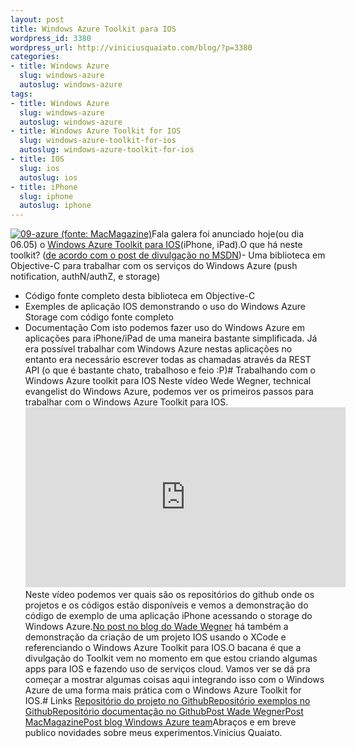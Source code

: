 ```yaml
--- 
layout: post
title: Windows Azure Toolkit para IOS
wordpress_id: 3380
wordpress_url: http://viniciusquaiato.com/blog/?p=3380
categories: 
- title: Windows Azure
  slug: windows-azure
  autoslug: windows-azure
tags: 
- title: Windows Azure
  slug: windows-azure
  autoslug: windows-azure
- title: Windows Azure Toolkit for IOS
  slug: windows-azure-toolkit-for-ios
  autoslug: windows-azure-toolkit-for-ios
- title: IOS
  slug: ios
  autoslug: ios
- title: iPhone
  slug: iphone
  autoslug: iphone
---
```

[![](http://viniciusquaiato.com/blog/wp-content/uploads/2011/05/09-azure-300x226.png "09-azure (fonte: MacMagazine)")](http://viniciusquaiato.com/blog/wp-content/uploads/2011/05/09-azure.png)Fala galera foi anunciado hoje(ou dia 06.05) o [Windows Azure Toolkit para IOS](https://github.com/microsoft-dpe/watoolkitios-lib)(iPhone, iPad).O que há neste toolkit? ([de acordo com o post de divulgação no MSDN](http://blogs.msdn.com/b/windowsazure/archive/2011/05/09/title-now-available-windows-azure-toolkit-for-ios.aspx))- Uma biblioteca em Objective-C para trabalhar com os serviços do Windows Azure (push notification, authN/authZ, e storage)
- Código fonte completo desta biblioteca em Objective-C
- Exemples de aplicação IOS demonstrando o uso do Windows Azure Storage com código fonte completo
- Documentação
Com isto podemos fazer uso do Windows Azure em aplicações para iPhone/iPad de uma maneira bastante simplificada. Já era possível trabalhar com Windows Azure nestas aplicações no entanto era necessário escrever todas as chamadas através da REST API (o que é bastante chato, trabalhoso e feio :P)# Trabalhando com o Windows Azure toolkit para IOS
Neste vídeo Wede Wegner, technical evangelist do Windows Azure, podemos ver os primeiros passos para trabalhar com o Windows Azure Toolkit para IOS.<iframe style="height:288px;
    width:512px" src="http://channel9.msdn.com/posts/Getting-Started-with-the-Windows-Azure-Toolkit-for-iOS/player?w=512&h=288" frameborder="0" scrolling="no"></iframe>Neste vídeo podemos ver quais são os repositórios do github onde os projetos e os códigos estão disponíveis e vemos a demonstração do código de exemplo de uma aplicação iPhone acessando o storage do Windows Azure.[No post no blog do Wade Wegner](http://www.wadewegner.com/2011/05/windows-azure-toolkit-for-ios/) há também a demonstração da criação de um projeto IOS usando o XCode e referenciando o Windows Azure Toolkit para IOS.O bacana é que a divulgação do Toolkit vem no momento em que estou criando algumas apps para IOS e fazendo uso de serviços cloud. Vamos ver se dá pra começar a mostrar algumas coisas aqui integrando isso com o Windows Azure de uma forma mais prática com o Windows Azure Toolkit for IOS.# Links
[Repositório do projeto no Github](https://github.com/microsoft-dpe/watoolkitios-lib)[Repositório exemplos no Github](https://github.com/microsoft-dpe/watoolkitios-samples)[Repositório documentação no Github](https://github.com/microsoft-dpe/watoolkitios-doc)[Post Wade Wegner](http://www.wadewegner.com/2011/05/windows-azure-toolkit-for-ios/)[Post MacMagazine](http://macmagazine.com.br/2011/05/09/microsoft-lanca-windows-azure-toolkit-para-ios/)[Post blog Windows Azure team](http://blogs.msdn.com/b/windowsazure/archive/2011/05/09/title-now-available-windows-azure-toolkit-for-ios.aspx)Abraços e em breve publico novidades sobre meus experimentos.Vinicius Quaiato.
